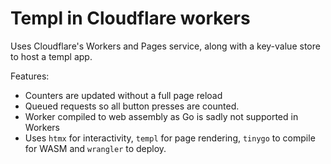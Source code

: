 # Templ in Cloudflare workers

Uses Cloudflare's Workers and Pages service, along with a key-value store to host a templ app.

Features:
  - Counters are updated without a full page reload
  - Queued requests so all button presses are counted.
  - Worker compiled to web assembly as Go is sadly not supported in Workers
  - Uses `htmx` for interactivity, `templ` for page rendering, `tinygo` to compile for WASM and `wrangler` to deploy.
